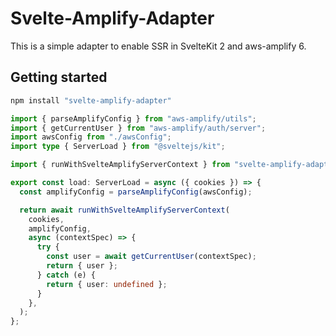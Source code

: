 # Svelte-Amplify-Adapter

This is a simple adapter to enable SSR in SvelteKit 2 and aws-amplify 6.

## Getting started

```bash
npm install "svelte-amplify-adapter"
```

```ts
import { parseAmplifyConfig } from "aws-amplify/utils";
import { getCurrentUser } from "aws-amplify/auth/server";
import awsConfig from "./awsConfig";
import type { ServerLoad } from "@sveltejs/kit";

import { runWithSvelteAmplifyServerContext } from "svelte-amplify-adapter";

export const load: ServerLoad = async ({ cookies }) => {
  const amplifyConfig = parseAmplifyConfig(awsConfig);

  return await runWithSvelteAmplifyServerContext(
    cookies,
    amplifyConfig,
    async (contextSpec) => {
      try {
        const user = await getCurrentUser(contextSpec);
        return { user };
      } catch (e) {
        return { user: undefined };
      }
    },
  );
};
```
